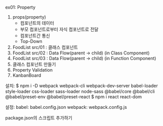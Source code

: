ex01: Property

1. props(property)
   - 컴포넌트의 데이터
   - 부모 컴포넌트로부터 자식 컴포넌트로 전달
    - 컴포넌트간 통신
    - Top-Down
2. FoodList src/01 : 클래스 컴포넌트
3. FoodList src/02 : Data Flow(parent -> child) (in Class Component)
4. FoodList src/03 : Data Flow(parent -> child) (in Function Component)
5. 클래스 컴포넌트 만들기
6. Property Validation
7. KanbanBoard


설치:
$ npm i -D webpack webpack-cli webpack-dev-server babel-loader style-loader css-loader sass-loader node-sass @babel/core @babel/cli @babel/preset-env @babel/preset-react
$ npm i react react-dom

설정:
babel: babel.config.json
webpack: webpack.config.js

package.json의 스크립트 추가하기